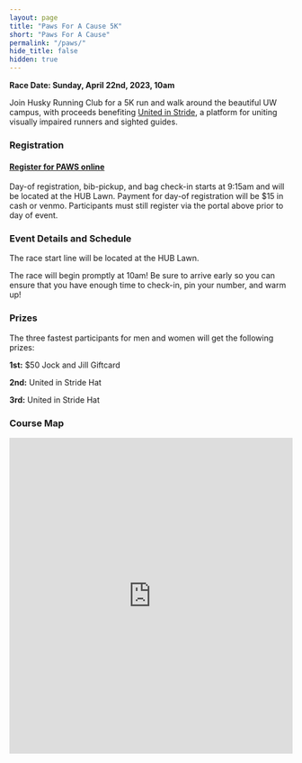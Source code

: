 ```yaml
---
layout: page
title: "Paws For A Cause 5K"
short: "Paws For A Cause"
permalink: "/paws/"
hide_title: false
hidden: true 
---
```


<style type="text/css">
th {
  background-color: #683892;
  color: white;
}

table {
  border-collapse: collapse;
}

th, td {
  text-align: left;
  padding: 8px;
}

tr:nth-child(even) {background-color: #f2f2f2;}

</style>

<!--
### Race Results 2019


<p>
Thank you to everyone for racing and supporting Let Me Run! See you all next year!
</p>

<p>
<table>
<thead><tr><th>Name</th>
<th>Bib Number</th>
<th>Time</th>
<th>Place</th>
</tr></thead>
<tbody><tr>
<td>Jason Klein</td>
<td>381</td>
<td>18:14.2</td>
<td>1</td>
</tr>
<tr>
<td>Nicholas Napier</td>
<td>380</td>
<td>18:14.3</td>
<td>2</td>
</tr>
<tr>
<td>Ty Spink</td>
<td>376</td>
<td>19:43.6</td>
<td>3</td>
</tr>
<tr>
<td>Thomas Broch</td>
<td>365</td>
<td>19:45.9</td>
<td>4</td>
</tr>
<tr>
<td>Skyler Hallinan</td>
<td>377</td>
<td>20:06.1</td>
<td>5</td>
</tr>
<tr>
<td>Elsa McMahon</td>
<td>374</td>
<td>21:20.6</td>
<td>6</td>
</tr>
<tr>
<td>Harry Wheldon</td>
<td>351</td>
<td>22:33.8</td>
<td>7</td>
</tr>
<tr>
<td>Kyle Kilmer</td>
<td>382</td>
<td>22:34.3</td>
<td>8</td>
</tr>
<tr>
<td>Dan Slack</td>
<td>368</td>
<td>23:43.1</td>
<td>9</td>
</tr>
<tr>
<td>jackson hughes</td>
<td>371</td>
<td>24:09.3</td>
<td>10</td>
</tr>
<tr>
<td>Kelley Spink</td>
<td>375</td>
<td>24:45.4</td>
<td>11</td>
</tr>
<tr>
<td>Sue McMahon</td>
<td>372</td>
<td>29:20.3</td>
<td>12</td>
</tr>
<tr>
<td>rachel schriber</td>
<td>367</td>
<td>29:24.1</td>
<td>13</td>
</tr>
<tr>
<td>Ray SChriber</td>
<td>366</td>
<td>29:24.3</td>
<td>14</td>
</tr>
<tr>
<td>ryan hughes</td>
<td>370</td>
<td>30:32.3</td>
<td>15</td>
</tr>
<tr>
<td>Hans George</td>
<td>383</td>
<td>32:23.5</td>
<td>16</td>
</tr>
<tr>
<td>veronica george</td>
<td>384</td>
<td>32:23.7</td>
<td>17</td>
</tr>
<tr>
<td>wendy tate</td>
<td>385</td>
<td>33:14.0</td>
<td>18</td>
</tr>
<tr>
<td>jerome peterson</td>
<td>364</td>
<td>33:59.7</td>
<td>19</td>
</tr>
<tr>
<td>John McMahon</td>
<td>373</td>
<td>36:05.7</td>
<td>20</td>
</tr>
<tr>
<td>Lara Zahaba</td>
<td>386</td>
<td>37:18.8</td>
<td>21</td>
</tr>
<tr>
<td>Alexander Forcos </td>
<td>379</td>
<td>38:05.3</td>
<td>22</td>
</tr>
<tr>
<td>Daniela Forcos</td>
<td>378</td>
<td>38:50.0</td>
<td>23</td>
</tr>
<tr>
<td>Ye Tian</td>
<td>387</td>
<td>41:03.1</td>
<td>24</td>
</tr>
<tr>
<td>mary hughes</td>
<td>369</td>
<td>41:07.0</td>
<td>25</td>
</tr>
<tr>
<td>Daixin Li</td>
<td>388</td>
<td>42:22.5</td>
<td>26</td>
</tr>
</tbody></table>
</p>
-->

**Race Date: Sunday, April 22nd, 2023, 10am**

Join Husky Running Club for a 5K run and walk around the beautiful UW campus, with proceeds benefiting [United in Stride](https://www.unitedinstride.com/), a platform for uniting visually impaired runners and sighted guides.

### Registration

#### [Register for PAWS online](https://www.eventbrite.com/e/paws-for-a-cause-2019-tickets-57738297803)
<!--update registration link-->
Day-of registration, bib-pickup, and bag check-in starts at 9:15am and will be located at the HUB Lawn. Payment for day-of registration will be $15 in cash or venmo. Participants must still register via the portal above prior to day of event.

### Event Details and Schedule

The race start line will be located at the HUB Lawn.

The race will begin promptly at 10am! Be sure to arrive early so you can ensure that you have enough time to check-in, pin your number, and warm up!

### Prizes

The three fastest participants for men and women will get the following prizes:

**1st:** $50 Jock and Jill Giftcard

**2nd:** United in Stride Hat

**3rd:** United in Stride Hat

### Course Map

<iframe id='mapmyfitness_route' src='https://www.mapmyrun.com/routes/view/embedded/5406938608?width=600&height=561&undefined&line_color=E61900DC&rgbhex=DC0019&distance_markers=0&unit_type=imperial&map_mode=ROADMAP&show_marker_every=1&last_updated=2023-02-15T21:54:41+00:00' height='561px' width='100%' frameborder='0' /><div class="jss629" id="embed-frame-footer"><a rel="noopener noreferrer" target="_blank" href="https://www.mapmyrun.com/routes/view/5406938608" class="jss630"><p class="MuiTypography-root jss631 MuiTypography-body1" string="View Route Details">View Route Details</p></a><div class="jss632"><p class="MuiTypography-root jss633 jss654 MuiTypography-body1">Create routes or search for a route at <span><a rel="noopener noreferrer" target="_blank" href="https://www.mapmyrun.com/" string="MapMyRun." class="jss631">MapMyRun.</a></span></p></div></div>

<iframe width="100%" height="500px" frameborder="0" allowfullscreen src="https://umap.openstreetmap.fr/en/map/paws-for-a-cause-2019_315108?scaleControl=false&miniMap=false&scrollWheelZoom=false&zoomControl=true&allowEdit=false&moreControl=true&searchControl=null&tilelayersControl=null&embedControl=null&datalayersControl=true&onLoadPanel=undefined&captionBar=false#16/47.6543/-122.3027"></iframe>